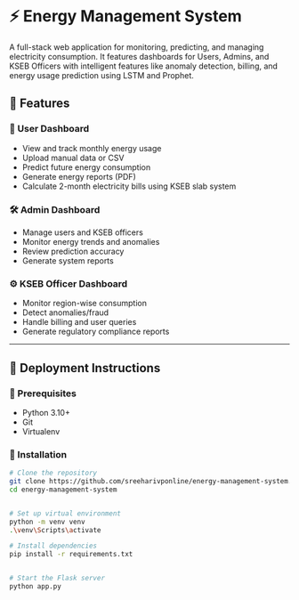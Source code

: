 # ⚡ Energy Management System

A full-stack web application for monitoring, predicting, and managing electricity consumption. It features dashboards for Users, Admins, and KSEB Officers with intelligent features like anomaly detection, billing, and energy usage prediction using LSTM and Prophet.

## 🔧 Features

### 👤 User Dashboard
- View and track monthly energy usage
- Upload manual data or CSV
- Predict future energy consumption
- Generate energy reports (PDF)
- Calculate 2-month electricity bills using KSEB slab system

### 🛠️ Admin Dashboard
- Manage users and KSEB officers
- Monitor energy trends and anomalies
- Review prediction accuracy
- Generate system reports

### ⚙️ KSEB Officer Dashboard
- Monitor region-wise consumption
- Detect anomalies/fraud
- Handle billing and user queries
- Generate regulatory compliance reports

---

## 🚀 Deployment Instructions

### 🔗 Prerequisites
- Python 3.10+
- Git
- Virtualenv

### 🔌 Installation

```bash
# Clone the repository
git clone https://github.com/sreeharivponline/energy-management-system.git
cd energy-management-system 


# Set up virtual environment
python -m venv venv
.\venv\Scripts\activate

# Install dependencies
pip install -r requirements.txt


# Start the Flask server
python app.py
